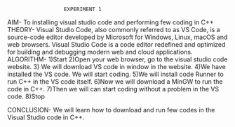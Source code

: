                       EXPERIMENT 1
AIM- To installing visual studio code and performing few coding in C++
THEORY- Visual Studio Code, also commonly referred to as VS Code, is a source-code editor developed by Microsoft for Windows, Linux, macOS and web browsers. Visual Studio Code is a code editor redefined and optimized for building and debugging modern web and cloud applications.
ALGORITHM- 
1)Start
2)Open your web browser, go to the visual studio code website.
3) We will download VS code in window  in the website.
4)We have installed the VS code. We will start coding.
5)We will install code Runner to run C++ in the VS code itself.
6)Now we will download a MinGW to run the code in C++.
7)Then we will can start coding without a problem in the VS code.
8)Stop

CONCLUSION- We will learn how to download and run few codes in the Visual Studio code in C++.
